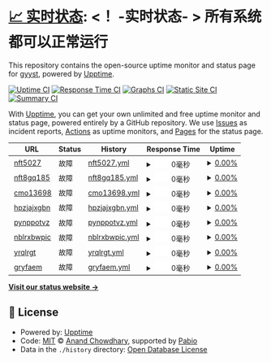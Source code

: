 # [📈 实时状态](https://upptime.xyzzz.rr.nu): <！ -实时状态- > **所有系统都可以正常运行**

This repository contains the open-source uptime monitor and status page for [gyyst](https://upptime.xyzzz.rr.nu), powered by [Upptime](https://github.com/upptime/upptime).

[![Uptime CI](https://github.com/gyyst/upptime/workflows/Uptime%20CI/badge.svg)](https://github.com/gyyst/upptime/actions?query=workflow%3A%22Uptime+CI%22)
[![Response Time CI](https://github.com/gyyst/upptime/workflows/Response%20Time%20CI/badge.svg)](https://github.com/gyyst/upptime/actions?query=workflow%3A%22Response+Time+CI%22)
[![Graphs CI](https://github.com/gyyst/upptime/workflows/Graphs%20CI/badge.svg)](https://github.com/gyyst/upptime/actions?query=workflow%3A%22Graphs+CI%22)
[![Static Site CI](https://github.com/gyyst/upptime/workflows/Static%20Site%20CI/badge.svg)](https://github.com/gyyst/upptime/actions?query=workflow%3A%22Static+Site+CI%22)
[![Summary CI](https://github.com/gyyst/upptime/workflows/Summary%20CI/badge.svg)](https://github.com/gyyst/upptime/actions?query=workflow%3A%22Summary+CI%22)

With [Upptime](https://upptime.js.org), you can get your own unlimited and free uptime monitor and status page, powered entirely by a GitHub repository. We use [Issues](https://github.com/gyyst/upptime/issues) as incident reports, [Actions](https://github.com/gyyst/upptime/actions) as uptime monitors, and [Pages](https://upptime.xyzzz.rr.nu) for the status page.

<!--start: status pages-->
<!-- This summary is generated by Upptime (https://github.com/upptime/upptime) -->
<!-- Do not edit this manually, your changes will be overwritten -->
<!-- prettier-ignore -->
| URL | Status | History | Response Time | Uptime |
| --- | ------ | ------- | ------------- | ------ |
| <img alt="" src="https://icons.duckduckgo.com/ip3/nft5027.crontab.rr.nu.ico" height="13"> [nft5027](https://nft5027.crontab.rr.nu/) | 故障 | [nft5027.yml](https://github.com/gyyst/upptime/commits/HEAD/history/nft5027.yml) | <details><summary><img alt="Response time graph" src="./graphs/nft5027/response-time-week.png" height="20"> 0毫秒</summary><br><a href="https://upptime.xyzzzz.ip-ddns.com/history/nft5027"><img alt="Response time 840" src="https://img.shields.io/endpoint?url=https%3A%2F%2Fraw.githubusercontent.com%2Fgyyst%2Fupptime%2FHEAD%2Fapi%2Fnft5027%2Fresponse-time.json"></a><br><a href="https://upptime.xyzzzz.ip-ddns.com/history/nft5027"><img alt="24-hour response time 0" src="https://img.shields.io/endpoint?url=https%3A%2F%2Fraw.githubusercontent.com%2Fgyyst%2Fupptime%2FHEAD%2Fapi%2Fnft5027%2Fresponse-time-day.json"></a><br><a href="https://upptime.xyzzzz.ip-ddns.com/history/nft5027"><img alt="7-day response time 0" src="https://img.shields.io/endpoint?url=https%3A%2F%2Fraw.githubusercontent.com%2Fgyyst%2Fupptime%2FHEAD%2Fapi%2Fnft5027%2Fresponse-time-week.json"></a><br><a href="https://upptime.xyzzzz.ip-ddns.com/history/nft5027"><img alt="30-day response time 0" src="https://img.shields.io/endpoint?url=https%3A%2F%2Fraw.githubusercontent.com%2Fgyyst%2Fupptime%2FHEAD%2Fapi%2Fnft5027%2Fresponse-time-month.json"></a><br><a href="https://upptime.xyzzzz.ip-ddns.com/history/nft5027"><img alt="1-year response time 840" src="https://img.shields.io/endpoint?url=https%3A%2F%2Fraw.githubusercontent.com%2Fgyyst%2Fupptime%2FHEAD%2Fapi%2Fnft5027%2Fresponse-time-year.json"></a></details> | <details><summary><a href="https://upptime.xyzzzz.ip-ddns.com/history/nft5027">0.00%</a></summary><a href="https://upptime.xyzzzz.ip-ddns.com/history/nft5027"><img alt="All-time uptime 35.69%" src="https://img.shields.io/endpoint?url=https%3A%2F%2Fraw.githubusercontent.com%2Fgyyst%2Fupptime%2FHEAD%2Fapi%2Fnft5027%2Fuptime.json"></a><br><a href="https://upptime.xyzzzz.ip-ddns.com/history/nft5027"><img alt="24-hour uptime 0.00%" src="https://img.shields.io/endpoint?url=https%3A%2F%2Fraw.githubusercontent.com%2Fgyyst%2Fupptime%2FHEAD%2Fapi%2Fnft5027%2Fuptime-day.json"></a><br><a href="https://upptime.xyzzzz.ip-ddns.com/history/nft5027"><img alt="7-day uptime 0.00%" src="https://img.shields.io/endpoint?url=https%3A%2F%2Fraw.githubusercontent.com%2Fgyyst%2Fupptime%2FHEAD%2Fapi%2Fnft5027%2Fuptime-week.json"></a><br><a href="https://upptime.xyzzzz.ip-ddns.com/history/nft5027"><img alt="30-day uptime 1.38%" src="https://img.shields.io/endpoint?url=https%3A%2F%2Fraw.githubusercontent.com%2Fgyyst%2Fupptime%2FHEAD%2Fapi%2Fnft5027%2Fuptime-month.json"></a><br><a href="https://upptime.xyzzzz.ip-ddns.com/history/nft5027"><img alt="1-year uptime 35.69%" src="https://img.shields.io/endpoint?url=https%3A%2F%2Fraw.githubusercontent.com%2Fgyyst%2Fupptime%2FHEAD%2Fapi%2Fnft5027%2Fuptime-year.json"></a></details>
| <img alt="" src="https://icons.duckduckgo.com/ip3/nft8gq185.crontab.rr.nu.ico" height="13"> [nft8gq185](https://nft8gq185.crontab.rr.nu/) | 故障 | [nft8gq185.yml](https://github.com/gyyst/upptime/commits/HEAD/history/nft8gq185.yml) | <details><summary><img alt="Response time graph" src="./graphs/nft8gq185/response-time-week.png" height="20"> 0毫秒</summary><br><a href="https://upptime.xyzzzz.ip-ddns.com/history/nft8gq185"><img alt="Response time 792" src="https://img.shields.io/endpoint?url=https%3A%2F%2Fraw.githubusercontent.com%2Fgyyst%2Fupptime%2FHEAD%2Fapi%2Fnft8gq185%2Fresponse-time.json"></a><br><a href="https://upptime.xyzzzz.ip-ddns.com/history/nft8gq185"><img alt="24-hour response time 0" src="https://img.shields.io/endpoint?url=https%3A%2F%2Fraw.githubusercontent.com%2Fgyyst%2Fupptime%2FHEAD%2Fapi%2Fnft8gq185%2Fresponse-time-day.json"></a><br><a href="https://upptime.xyzzzz.ip-ddns.com/history/nft8gq185"><img alt="7-day response time 0" src="https://img.shields.io/endpoint?url=https%3A%2F%2Fraw.githubusercontent.com%2Fgyyst%2Fupptime%2FHEAD%2Fapi%2Fnft8gq185%2Fresponse-time-week.json"></a><br><a href="https://upptime.xyzzzz.ip-ddns.com/history/nft8gq185"><img alt="30-day response time 0" src="https://img.shields.io/endpoint?url=https%3A%2F%2Fraw.githubusercontent.com%2Fgyyst%2Fupptime%2FHEAD%2Fapi%2Fnft8gq185%2Fresponse-time-month.json"></a><br><a href="https://upptime.xyzzzz.ip-ddns.com/history/nft8gq185"><img alt="1-year response time 792" src="https://img.shields.io/endpoint?url=https%3A%2F%2Fraw.githubusercontent.com%2Fgyyst%2Fupptime%2FHEAD%2Fapi%2Fnft8gq185%2Fresponse-time-year.json"></a></details> | <details><summary><a href="https://upptime.xyzzzz.ip-ddns.com/history/nft8gq185">0.00%</a></summary><a href="https://upptime.xyzzzz.ip-ddns.com/history/nft8gq185"><img alt="All-time uptime 36.99%" src="https://img.shields.io/endpoint?url=https%3A%2F%2Fraw.githubusercontent.com%2Fgyyst%2Fupptime%2FHEAD%2Fapi%2Fnft8gq185%2Fuptime.json"></a><br><a href="https://upptime.xyzzzz.ip-ddns.com/history/nft8gq185"><img alt="24-hour uptime 0.00%" src="https://img.shields.io/endpoint?url=https%3A%2F%2Fraw.githubusercontent.com%2Fgyyst%2Fupptime%2FHEAD%2Fapi%2Fnft8gq185%2Fuptime-day.json"></a><br><a href="https://upptime.xyzzzz.ip-ddns.com/history/nft8gq185"><img alt="7-day uptime 0.00%" src="https://img.shields.io/endpoint?url=https%3A%2F%2Fraw.githubusercontent.com%2Fgyyst%2Fupptime%2FHEAD%2Fapi%2Fnft8gq185%2Fuptime-week.json"></a><br><a href="https://upptime.xyzzzz.ip-ddns.com/history/nft8gq185"><img alt="30-day uptime 1.38%" src="https://img.shields.io/endpoint?url=https%3A%2F%2Fraw.githubusercontent.com%2Fgyyst%2Fupptime%2FHEAD%2Fapi%2Fnft8gq185%2Fuptime-month.json"></a><br><a href="https://upptime.xyzzzz.ip-ddns.com/history/nft8gq185"><img alt="1-year uptime 36.99%" src="https://img.shields.io/endpoint?url=https%3A%2F%2Fraw.githubusercontent.com%2Fgyyst%2Fupptime%2FHEAD%2Fapi%2Fnft8gq185%2Fuptime-year.json"></a></details>
| <img alt="" src="https://icons.duckduckgo.com/ip3/cmo13698.crontab.rr.nu.ico" height="13"> [cmo13698](https://cmo13698.crontab.rr.nu/) | 故障 | [cmo13698.yml](https://github.com/gyyst/upptime/commits/HEAD/history/cmo13698.yml) | <details><summary><img alt="Response time graph" src="./graphs/cmo13698/response-time-week.png" height="20"> 0毫秒</summary><br><a href="https://upptime.xyzzzz.ip-ddns.com/history/cmo13698"><img alt="Response time 772" src="https://img.shields.io/endpoint?url=https%3A%2F%2Fraw.githubusercontent.com%2Fgyyst%2Fupptime%2FHEAD%2Fapi%2Fcmo13698%2Fresponse-time.json"></a><br><a href="https://upptime.xyzzzz.ip-ddns.com/history/cmo13698"><img alt="24-hour response time 0" src="https://img.shields.io/endpoint?url=https%3A%2F%2Fraw.githubusercontent.com%2Fgyyst%2Fupptime%2FHEAD%2Fapi%2Fcmo13698%2Fresponse-time-day.json"></a><br><a href="https://upptime.xyzzzz.ip-ddns.com/history/cmo13698"><img alt="7-day response time 0" src="https://img.shields.io/endpoint?url=https%3A%2F%2Fraw.githubusercontent.com%2Fgyyst%2Fupptime%2FHEAD%2Fapi%2Fcmo13698%2Fresponse-time-week.json"></a><br><a href="https://upptime.xyzzzz.ip-ddns.com/history/cmo13698"><img alt="30-day response time 0" src="https://img.shields.io/endpoint?url=https%3A%2F%2Fraw.githubusercontent.com%2Fgyyst%2Fupptime%2FHEAD%2Fapi%2Fcmo13698%2Fresponse-time-month.json"></a><br><a href="https://upptime.xyzzzz.ip-ddns.com/history/cmo13698"><img alt="1-year response time 772" src="https://img.shields.io/endpoint?url=https%3A%2F%2Fraw.githubusercontent.com%2Fgyyst%2Fupptime%2FHEAD%2Fapi%2Fcmo13698%2Fresponse-time-year.json"></a></details> | <details><summary><a href="https://upptime.xyzzzz.ip-ddns.com/history/cmo13698">0.00%</a></summary><a href="https://upptime.xyzzzz.ip-ddns.com/history/cmo13698"><img alt="All-time uptime 40.38%" src="https://img.shields.io/endpoint?url=https%3A%2F%2Fraw.githubusercontent.com%2Fgyyst%2Fupptime%2FHEAD%2Fapi%2Fcmo13698%2Fuptime.json"></a><br><a href="https://upptime.xyzzzz.ip-ddns.com/history/cmo13698"><img alt="24-hour uptime 0.00%" src="https://img.shields.io/endpoint?url=https%3A%2F%2Fraw.githubusercontent.com%2Fgyyst%2Fupptime%2FHEAD%2Fapi%2Fcmo13698%2Fuptime-day.json"></a><br><a href="https://upptime.xyzzzz.ip-ddns.com/history/cmo13698"><img alt="7-day uptime 0.00%" src="https://img.shields.io/endpoint?url=https%3A%2F%2Fraw.githubusercontent.com%2Fgyyst%2Fupptime%2FHEAD%2Fapi%2Fcmo13698%2Fuptime-week.json"></a><br><a href="https://upptime.xyzzzz.ip-ddns.com/history/cmo13698"><img alt="30-day uptime 1.38%" src="https://img.shields.io/endpoint?url=https%3A%2F%2Fraw.githubusercontent.com%2Fgyyst%2Fupptime%2FHEAD%2Fapi%2Fcmo13698%2Fuptime-month.json"></a><br><a href="https://upptime.xyzzzz.ip-ddns.com/history/cmo13698"><img alt="1-year uptime 40.38%" src="https://img.shields.io/endpoint?url=https%3A%2F%2Fraw.githubusercontent.com%2Fgyyst%2Fupptime%2FHEAD%2Fapi%2Fcmo13698%2Fuptime-year.json"></a></details>
| <img alt="" src="https://icons.duckduckgo.com/ip3/hpzjajxgbn.crontab.rr.nu.ico" height="13"> [hpzjajxgbn](https://hpzjajxgbn.crontab.rr.nu/) | 故障 | [hpzjajxgbn.yml](https://github.com/gyyst/upptime/commits/HEAD/history/hpzjajxgbn.yml) | <details><summary><img alt="Response time graph" src="./graphs/hpzjajxgbn/response-time-week.png" height="20"> 0毫秒</summary><br><a href="https://upptime.xyzzzz.ip-ddns.com/history/hpzjajxgbn"><img alt="Response time 992" src="https://img.shields.io/endpoint?url=https%3A%2F%2Fraw.githubusercontent.com%2Fgyyst%2Fupptime%2FHEAD%2Fapi%2Fhpzjajxgbn%2Fresponse-time.json"></a><br><a href="https://upptime.xyzzzz.ip-ddns.com/history/hpzjajxgbn"><img alt="24-hour response time 0" src="https://img.shields.io/endpoint?url=https%3A%2F%2Fraw.githubusercontent.com%2Fgyyst%2Fupptime%2FHEAD%2Fapi%2Fhpzjajxgbn%2Fresponse-time-day.json"></a><br><a href="https://upptime.xyzzzz.ip-ddns.com/history/hpzjajxgbn"><img alt="7-day response time 0" src="https://img.shields.io/endpoint?url=https%3A%2F%2Fraw.githubusercontent.com%2Fgyyst%2Fupptime%2FHEAD%2Fapi%2Fhpzjajxgbn%2Fresponse-time-week.json"></a><br><a href="https://upptime.xyzzzz.ip-ddns.com/history/hpzjajxgbn"><img alt="30-day response time 0" src="https://img.shields.io/endpoint?url=https%3A%2F%2Fraw.githubusercontent.com%2Fgyyst%2Fupptime%2FHEAD%2Fapi%2Fhpzjajxgbn%2Fresponse-time-month.json"></a><br><a href="https://upptime.xyzzzz.ip-ddns.com/history/hpzjajxgbn"><img alt="1-year response time 992" src="https://img.shields.io/endpoint?url=https%3A%2F%2Fraw.githubusercontent.com%2Fgyyst%2Fupptime%2FHEAD%2Fapi%2Fhpzjajxgbn%2Fresponse-time-year.json"></a></details> | <details><summary><a href="https://upptime.xyzzzz.ip-ddns.com/history/hpzjajxgbn">0.00%</a></summary><a href="https://upptime.xyzzzz.ip-ddns.com/history/hpzjajxgbn"><img alt="All-time uptime 40.65%" src="https://img.shields.io/endpoint?url=https%3A%2F%2Fraw.githubusercontent.com%2Fgyyst%2Fupptime%2FHEAD%2Fapi%2Fhpzjajxgbn%2Fuptime.json"></a><br><a href="https://upptime.xyzzzz.ip-ddns.com/history/hpzjajxgbn"><img alt="24-hour uptime 0.00%" src="https://img.shields.io/endpoint?url=https%3A%2F%2Fraw.githubusercontent.com%2Fgyyst%2Fupptime%2FHEAD%2Fapi%2Fhpzjajxgbn%2Fuptime-day.json"></a><br><a href="https://upptime.xyzzzz.ip-ddns.com/history/hpzjajxgbn"><img alt="7-day uptime 0.00%" src="https://img.shields.io/endpoint?url=https%3A%2F%2Fraw.githubusercontent.com%2Fgyyst%2Fupptime%2FHEAD%2Fapi%2Fhpzjajxgbn%2Fuptime-week.json"></a><br><a href="https://upptime.xyzzzz.ip-ddns.com/history/hpzjajxgbn"><img alt="30-day uptime 1.38%" src="https://img.shields.io/endpoint?url=https%3A%2F%2Fraw.githubusercontent.com%2Fgyyst%2Fupptime%2FHEAD%2Fapi%2Fhpzjajxgbn%2Fuptime-month.json"></a><br><a href="https://upptime.xyzzzz.ip-ddns.com/history/hpzjajxgbn"><img alt="1-year uptime 40.65%" src="https://img.shields.io/endpoint?url=https%3A%2F%2Fraw.githubusercontent.com%2Fgyyst%2Fupptime%2FHEAD%2Fapi%2Fhpzjajxgbn%2Fuptime-year.json"></a></details>
| <img alt="" src="https://icons.duckduckgo.com/ip3/pynppotvz.crontab.rr.nu.ico" height="13"> [pynppotvz](https://pynppotvz.crontab.rr.nu/) | 故障 | [pynppotvz.yml](https://github.com/gyyst/upptime/commits/HEAD/history/pynppotvz.yml) | <details><summary><img alt="Response time graph" src="./graphs/pynppotvz/response-time-week.png" height="20"> 0毫秒</summary><br><a href="https://upptime.xyzzzz.ip-ddns.com/history/pynppotvz"><img alt="Response time 753" src="https://img.shields.io/endpoint?url=https%3A%2F%2Fraw.githubusercontent.com%2Fgyyst%2Fupptime%2FHEAD%2Fapi%2Fpynppotvz%2Fresponse-time.json"></a><br><a href="https://upptime.xyzzzz.ip-ddns.com/history/pynppotvz"><img alt="24-hour response time 0" src="https://img.shields.io/endpoint?url=https%3A%2F%2Fraw.githubusercontent.com%2Fgyyst%2Fupptime%2FHEAD%2Fapi%2Fpynppotvz%2Fresponse-time-day.json"></a><br><a href="https://upptime.xyzzzz.ip-ddns.com/history/pynppotvz"><img alt="7-day response time 0" src="https://img.shields.io/endpoint?url=https%3A%2F%2Fraw.githubusercontent.com%2Fgyyst%2Fupptime%2FHEAD%2Fapi%2Fpynppotvz%2Fresponse-time-week.json"></a><br><a href="https://upptime.xyzzzz.ip-ddns.com/history/pynppotvz"><img alt="30-day response time 0" src="https://img.shields.io/endpoint?url=https%3A%2F%2Fraw.githubusercontent.com%2Fgyyst%2Fupptime%2FHEAD%2Fapi%2Fpynppotvz%2Fresponse-time-month.json"></a><br><a href="https://upptime.xyzzzz.ip-ddns.com/history/pynppotvz"><img alt="1-year response time 753" src="https://img.shields.io/endpoint?url=https%3A%2F%2Fraw.githubusercontent.com%2Fgyyst%2Fupptime%2FHEAD%2Fapi%2Fpynppotvz%2Fresponse-time-year.json"></a></details> | <details><summary><a href="https://upptime.xyzzzz.ip-ddns.com/history/pynppotvz">0.00%</a></summary><a href="https://upptime.xyzzzz.ip-ddns.com/history/pynppotvz"><img alt="All-time uptime 64.61%" src="https://img.shields.io/endpoint?url=https%3A%2F%2Fraw.githubusercontent.com%2Fgyyst%2Fupptime%2FHEAD%2Fapi%2Fpynppotvz%2Fuptime.json"></a><br><a href="https://upptime.xyzzzz.ip-ddns.com/history/pynppotvz"><img alt="24-hour uptime 0.00%" src="https://img.shields.io/endpoint?url=https%3A%2F%2Fraw.githubusercontent.com%2Fgyyst%2Fupptime%2FHEAD%2Fapi%2Fpynppotvz%2Fuptime-day.json"></a><br><a href="https://upptime.xyzzzz.ip-ddns.com/history/pynppotvz"><img alt="7-day uptime 0.00%" src="https://img.shields.io/endpoint?url=https%3A%2F%2Fraw.githubusercontent.com%2Fgyyst%2Fupptime%2FHEAD%2Fapi%2Fpynppotvz%2Fuptime-week.json"></a><br><a href="https://upptime.xyzzzz.ip-ddns.com/history/pynppotvz"><img alt="30-day uptime 1.38%" src="https://img.shields.io/endpoint?url=https%3A%2F%2Fraw.githubusercontent.com%2Fgyyst%2Fupptime%2FHEAD%2Fapi%2Fpynppotvz%2Fuptime-month.json"></a><br><a href="https://upptime.xyzzzz.ip-ddns.com/history/pynppotvz"><img alt="1-year uptime 64.61%" src="https://img.shields.io/endpoint?url=https%3A%2F%2Fraw.githubusercontent.com%2Fgyyst%2Fupptime%2FHEAD%2Fapi%2Fpynppotvz%2Fuptime-year.json"></a></details>
| <img alt="" src="https://icons.duckduckgo.com/ip3/nblrxbwpic.crontab.rr.nu.ico" height="13"> [nblrxbwpic](https://nblrxbwpic.crontab.rr.nu/) | 故障 | [nblrxbwpic.yml](https://github.com/gyyst/upptime/commits/HEAD/history/nblrxbwpic.yml) | <details><summary><img alt="Response time graph" src="./graphs/nblrxbwpic/response-time-week.png" height="20"> 0毫秒</summary><br><a href="https://upptime.xyzzzz.ip-ddns.com/history/nblrxbwpic"><img alt="Response time 1140" src="https://img.shields.io/endpoint?url=https%3A%2F%2Fraw.githubusercontent.com%2Fgyyst%2Fupptime%2FHEAD%2Fapi%2Fnblrxbwpic%2Fresponse-time.json"></a><br><a href="https://upptime.xyzzzz.ip-ddns.com/history/nblrxbwpic"><img alt="24-hour response time 0" src="https://img.shields.io/endpoint?url=https%3A%2F%2Fraw.githubusercontent.com%2Fgyyst%2Fupptime%2FHEAD%2Fapi%2Fnblrxbwpic%2Fresponse-time-day.json"></a><br><a href="https://upptime.xyzzzz.ip-ddns.com/history/nblrxbwpic"><img alt="7-day response time 0" src="https://img.shields.io/endpoint?url=https%3A%2F%2Fraw.githubusercontent.com%2Fgyyst%2Fupptime%2FHEAD%2Fapi%2Fnblrxbwpic%2Fresponse-time-week.json"></a><br><a href="https://upptime.xyzzzz.ip-ddns.com/history/nblrxbwpic"><img alt="30-day response time 0" src="https://img.shields.io/endpoint?url=https%3A%2F%2Fraw.githubusercontent.com%2Fgyyst%2Fupptime%2FHEAD%2Fapi%2Fnblrxbwpic%2Fresponse-time-month.json"></a><br><a href="https://upptime.xyzzzz.ip-ddns.com/history/nblrxbwpic"><img alt="1-year response time 1140" src="https://img.shields.io/endpoint?url=https%3A%2F%2Fraw.githubusercontent.com%2Fgyyst%2Fupptime%2FHEAD%2Fapi%2Fnblrxbwpic%2Fresponse-time-year.json"></a></details> | <details><summary><a href="https://upptime.xyzzzz.ip-ddns.com/history/nblrxbwpic">0.00%</a></summary><a href="https://upptime.xyzzzz.ip-ddns.com/history/nblrxbwpic"><img alt="All-time uptime 64.61%" src="https://img.shields.io/endpoint?url=https%3A%2F%2Fraw.githubusercontent.com%2Fgyyst%2Fupptime%2FHEAD%2Fapi%2Fnblrxbwpic%2Fuptime.json"></a><br><a href="https://upptime.xyzzzz.ip-ddns.com/history/nblrxbwpic"><img alt="24-hour uptime 0.00%" src="https://img.shields.io/endpoint?url=https%3A%2F%2Fraw.githubusercontent.com%2Fgyyst%2Fupptime%2FHEAD%2Fapi%2Fnblrxbwpic%2Fuptime-day.json"></a><br><a href="https://upptime.xyzzzz.ip-ddns.com/history/nblrxbwpic"><img alt="7-day uptime 0.00%" src="https://img.shields.io/endpoint?url=https%3A%2F%2Fraw.githubusercontent.com%2Fgyyst%2Fupptime%2FHEAD%2Fapi%2Fnblrxbwpic%2Fuptime-week.json"></a><br><a href="https://upptime.xyzzzz.ip-ddns.com/history/nblrxbwpic"><img alt="30-day uptime 1.38%" src="https://img.shields.io/endpoint?url=https%3A%2F%2Fraw.githubusercontent.com%2Fgyyst%2Fupptime%2FHEAD%2Fapi%2Fnblrxbwpic%2Fuptime-month.json"></a><br><a href="https://upptime.xyzzzz.ip-ddns.com/history/nblrxbwpic"><img alt="1-year uptime 64.61%" src="https://img.shields.io/endpoint?url=https%3A%2F%2Fraw.githubusercontent.com%2Fgyyst%2Fupptime%2FHEAD%2Fapi%2Fnblrxbwpic%2Fuptime-year.json"></a></details>
| <img alt="" src="https://icons.duckduckgo.com/ip3/yrqlrgt.crontab.rr.nu.ico" height="13"> [yrqlrgt](https://yrqlrgt.crontab.rr.nu/) | 故障 | [yrqlrgt.yml](https://github.com/gyyst/upptime/commits/HEAD/history/yrqlrgt.yml) | <details><summary><img alt="Response time graph" src="./graphs/yrqlrgt/response-time-week.png" height="20"> 0毫秒</summary><br><a href="https://upptime.xyzzzz.ip-ddns.com/history/yrqlrgt"><img alt="Response time 697" src="https://img.shields.io/endpoint?url=https%3A%2F%2Fraw.githubusercontent.com%2Fgyyst%2Fupptime%2FHEAD%2Fapi%2Fyrqlrgt%2Fresponse-time.json"></a><br><a href="https://upptime.xyzzzz.ip-ddns.com/history/yrqlrgt"><img alt="24-hour response time 0" src="https://img.shields.io/endpoint?url=https%3A%2F%2Fraw.githubusercontent.com%2Fgyyst%2Fupptime%2FHEAD%2Fapi%2Fyrqlrgt%2Fresponse-time-day.json"></a><br><a href="https://upptime.xyzzzz.ip-ddns.com/history/yrqlrgt"><img alt="7-day response time 0" src="https://img.shields.io/endpoint?url=https%3A%2F%2Fraw.githubusercontent.com%2Fgyyst%2Fupptime%2FHEAD%2Fapi%2Fyrqlrgt%2Fresponse-time-week.json"></a><br><a href="https://upptime.xyzzzz.ip-ddns.com/history/yrqlrgt"><img alt="30-day response time 0" src="https://img.shields.io/endpoint?url=https%3A%2F%2Fraw.githubusercontent.com%2Fgyyst%2Fupptime%2FHEAD%2Fapi%2Fyrqlrgt%2Fresponse-time-month.json"></a><br><a href="https://upptime.xyzzzz.ip-ddns.com/history/yrqlrgt"><img alt="1-year response time 697" src="https://img.shields.io/endpoint?url=https%3A%2F%2Fraw.githubusercontent.com%2Fgyyst%2Fupptime%2FHEAD%2Fapi%2Fyrqlrgt%2Fresponse-time-year.json"></a></details> | <details><summary><a href="https://upptime.xyzzzz.ip-ddns.com/history/yrqlrgt">0.00%</a></summary><a href="https://upptime.xyzzzz.ip-ddns.com/history/yrqlrgt"><img alt="All-time uptime 29.54%" src="https://img.shields.io/endpoint?url=https%3A%2F%2Fraw.githubusercontent.com%2Fgyyst%2Fupptime%2FHEAD%2Fapi%2Fyrqlrgt%2Fuptime.json"></a><br><a href="https://upptime.xyzzzz.ip-ddns.com/history/yrqlrgt"><img alt="24-hour uptime 0.00%" src="https://img.shields.io/endpoint?url=https%3A%2F%2Fraw.githubusercontent.com%2Fgyyst%2Fupptime%2FHEAD%2Fapi%2Fyrqlrgt%2Fuptime-day.json"></a><br><a href="https://upptime.xyzzzz.ip-ddns.com/history/yrqlrgt"><img alt="7-day uptime 0.00%" src="https://img.shields.io/endpoint?url=https%3A%2F%2Fraw.githubusercontent.com%2Fgyyst%2Fupptime%2FHEAD%2Fapi%2Fyrqlrgt%2Fuptime-week.json"></a><br><a href="https://upptime.xyzzzz.ip-ddns.com/history/yrqlrgt"><img alt="30-day uptime 1.38%" src="https://img.shields.io/endpoint?url=https%3A%2F%2Fraw.githubusercontent.com%2Fgyyst%2Fupptime%2FHEAD%2Fapi%2Fyrqlrgt%2Fuptime-month.json"></a><br><a href="https://upptime.xyzzzz.ip-ddns.com/history/yrqlrgt"><img alt="1-year uptime 29.54%" src="https://img.shields.io/endpoint?url=https%3A%2F%2Fraw.githubusercontent.com%2Fgyyst%2Fupptime%2FHEAD%2Fapi%2Fyrqlrgt%2Fuptime-year.json"></a></details>
| <img alt="" src="https://icons.duckduckgo.com/ip3/gryfaem.crontab.rr.nu.ico" height="13"> [gryfaem](https://gryfaem.crontab.rr.nu/) | 故障 | [gryfaem.yml](https://github.com/gyyst/upptime/commits/HEAD/history/gryfaem.yml) | <details><summary><img alt="Response time graph" src="./graphs/gryfaem/response-time-week.png" height="20"> 0毫秒</summary><br><a href="https://upptime.xyzzzz.ip-ddns.com/history/gryfaem"><img alt="Response time 797" src="https://img.shields.io/endpoint?url=https%3A%2F%2Fraw.githubusercontent.com%2Fgyyst%2Fupptime%2FHEAD%2Fapi%2Fgryfaem%2Fresponse-time.json"></a><br><a href="https://upptime.xyzzzz.ip-ddns.com/history/gryfaem"><img alt="24-hour response time 0" src="https://img.shields.io/endpoint?url=https%3A%2F%2Fraw.githubusercontent.com%2Fgyyst%2Fupptime%2FHEAD%2Fapi%2Fgryfaem%2Fresponse-time-day.json"></a><br><a href="https://upptime.xyzzzz.ip-ddns.com/history/gryfaem"><img alt="7-day response time 0" src="https://img.shields.io/endpoint?url=https%3A%2F%2Fraw.githubusercontent.com%2Fgyyst%2Fupptime%2FHEAD%2Fapi%2Fgryfaem%2Fresponse-time-week.json"></a><br><a href="https://upptime.xyzzzz.ip-ddns.com/history/gryfaem"><img alt="30-day response time 0" src="https://img.shields.io/endpoint?url=https%3A%2F%2Fraw.githubusercontent.com%2Fgyyst%2Fupptime%2FHEAD%2Fapi%2Fgryfaem%2Fresponse-time-month.json"></a><br><a href="https://upptime.xyzzzz.ip-ddns.com/history/gryfaem"><img alt="1-year response time 797" src="https://img.shields.io/endpoint?url=https%3A%2F%2Fraw.githubusercontent.com%2Fgyyst%2Fupptime%2FHEAD%2Fapi%2Fgryfaem%2Fresponse-time-year.json"></a></details> | <details><summary><a href="https://upptime.xyzzzz.ip-ddns.com/history/gryfaem">0.00%</a></summary><a href="https://upptime.xyzzzz.ip-ddns.com/history/gryfaem"><img alt="All-time uptime 29.54%" src="https://img.shields.io/endpoint?url=https%3A%2F%2Fraw.githubusercontent.com%2Fgyyst%2Fupptime%2FHEAD%2Fapi%2Fgryfaem%2Fuptime.json"></a><br><a href="https://upptime.xyzzzz.ip-ddns.com/history/gryfaem"><img alt="24-hour uptime 0.00%" src="https://img.shields.io/endpoint?url=https%3A%2F%2Fraw.githubusercontent.com%2Fgyyst%2Fupptime%2FHEAD%2Fapi%2Fgryfaem%2Fuptime-day.json"></a><br><a href="https://upptime.xyzzzz.ip-ddns.com/history/gryfaem"><img alt="7-day uptime 0.00%" src="https://img.shields.io/endpoint?url=https%3A%2F%2Fraw.githubusercontent.com%2Fgyyst%2Fupptime%2FHEAD%2Fapi%2Fgryfaem%2Fuptime-week.json"></a><br><a href="https://upptime.xyzzzz.ip-ddns.com/history/gryfaem"><img alt="30-day uptime 1.38%" src="https://img.shields.io/endpoint?url=https%3A%2F%2Fraw.githubusercontent.com%2Fgyyst%2Fupptime%2FHEAD%2Fapi%2Fgryfaem%2Fuptime-month.json"></a><br><a href="https://upptime.xyzzzz.ip-ddns.com/history/gryfaem"><img alt="1-year uptime 29.54%" src="https://img.shields.io/endpoint?url=https%3A%2F%2Fraw.githubusercontent.com%2Fgyyst%2Fupptime%2FHEAD%2Fapi%2Fgryfaem%2Fuptime-year.json"></a></details>

<!--end: status pages-->

[**Visit our status website →**](https://upptime.xyzzz.rr.nu)

## 📄 License

- Powered by: [Upptime](https://github.com/upptime/upptime)
- Code: [MIT](./LICENSE) © [Anand Chowdhary](https://anandchowdhary.com), supported by [Pabio](https://pabio.com)
- Data in the `./history` directory: [Open Database License](https://opendatacommons.org/licenses/odbl/1-0/)
